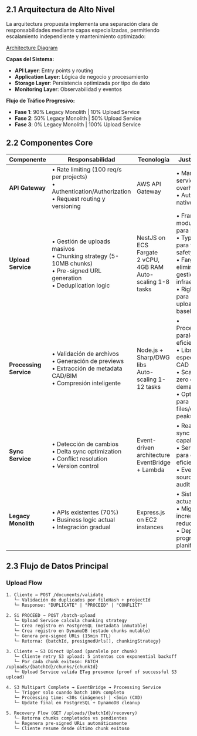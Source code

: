 ## **2.1 Arquitectura de Alto Nivel**

La arquitectura propuesta implementa una separación clara de responsabilidades mediante capas especializadas, permitiendo escalamiento independiente y mantenimiento optimizado:

[Architecture Diagram](https://miro.com/app/board/uXjVJ7C2YKA=/?focusWidget=3458764643882840802)

**Capas del Sistema:**

- **API Layer**: Entry points y routing
- **Application Layer**: Lógica de negocio y procesamiento
- **Storage Layer**: Persistencia optimizada por tipo de dato
- **Monitoring Layer**: Observabilidad y eventos

**Flujo de Tráfico Progresivo:**

- **Fase 1**: 90% Legacy Monolith | 10% Upload Service
- **Fase 2**: 50% Legacy Monolith | 50% Upload Service  
- **Fase 3**: 0% Legacy Monolith | 100% Upload Service

## **2.2 Componentes Core**

| **Componente** | **Responsabilidad** | **Tecnología** | **Justificación** |
|----------------|-------------------|----------------|-------------------|
| **API Gateway** | • Rate limiting (100 req/s per projects)<br>• Authentication/Authorization<br>• Request routing y versioning | AWS API Gateway | • Managed service reduce overhead<br>• Auto-scaling nativo<br>|
| **Upload Service** | • Gestión de uploads masivos<br>• Chunking strategy (5-10MB chunks)<br>• Pre-signed URL generation<br>• Deduplication logic | NestJS on ECS Fargate<br>2 vCPU, 4GB RAM<br>Auto-scaling 1-8 tasks | • Framework modular ideal para DDD<br>• TypeScript para type safety<br>• Fargate elimina gestión de infraestructura<br>• Right-sized para 5K uploads/día baseline |
| **Processing Service** | • Validación de archivos<br>• Generación de previews<br>• Extracción de metadata CAD/BIM<br>• Compresión inteligente | Node.js + Sharp/DWG libs<br>Auto-scaling 1-12 tasks | • Procesamiento paralelo eficiente<br>• Librerías especializadas CAD<br>• Scale-to-zero en baja demanda<br>• Optimizado para 5K files/día + peaks |
| **Sync Service** | • Detección de cambios<br>• Delta sync optimization<br>• Conflict resolution<br>• Version control | Event-driven architecture<br>EventBridge + Lambda | • Real-time sync capabilities<br>• Serverless para costo-eficiencia<br>• Event sourcing para audit trail |
| **Legacy Monolith** | • APIs existentes (70%)<br>• Business logic actual<br>• Integración gradual | Express.js on EC2<br> instances | • Sistema actual estable<br>• Migración incremental reduce riesgo<br>• Deprecación progresiva planificada |

## **2.3 Flujo de Datos Principal**

### **Upload Flow**

```
1. Cliente → POST /documents/validate 
   └─ Validación de duplicados por fileHash + projectId
   └─ Response: "DUPLICATE" | "PROCEED" | "CONFLICT"

2. Si PROCEED → POST /batch-upload
   └─ Upload Service calcula chunking strategy
   └─ Crea registro en PostgreSQL (metadata inmutable)  
   └─ Crea registro en DynamoDB (estado chunks mutable)
   └─ Genera pre-signed URLs (15min TTL)
   └─ Retorna: {batchId, presignedUrls[], chunkingStrategy}

3. Cliente → S3 Direct Upload (paralelo por chunk)
   └─ Cliente retry S3 upload: 5 intentos con exponential backoff
   └─ Por cada chunk exitoso: PATCH /uploads/{batchId}/chunks/{chunkId}
   └─ Upload Service valida ETag presence (proof of successful S3 upload)

4. S3 Multipart Complete → EventBridge → Processing Service
   └─ Trigger solo cuando batch 100% completo
   └─ Processing time: <30s (imágenes) | <5min (CAD)
   └─ Update final en PostgreSQL + DynamoDB cleanup

5. Recovery Flow (GET /uploads/{batchId}/recovery)
   └─ Retorna chunks completados vs pendientes
   └─ Regenera pre-signed URLs automáticamente
   └─ Cliente resume desde último chunk exitoso
```

